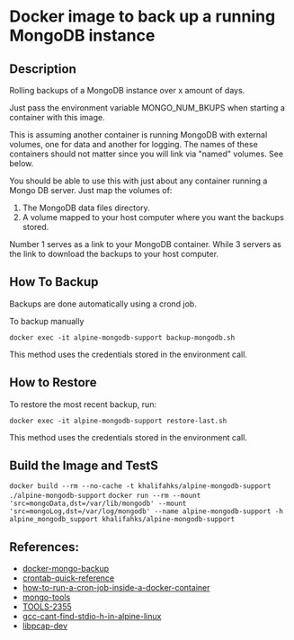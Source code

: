 # Docker image to back up a running MongoDB instance

## Description

Rolling backups of a MongoDB instance over x amount of days.

Just pass the environment variable MONGO_NUM_BKUPS when starting a container with this image.

This is assuming another container is running MongoDB with external volumes, one for data and another for logging.
The names of these containers should not matter since you will link
via "named" volumes. See below.

You should be able to use this with just about any container running a Mongo DB server. Just map the volumes of:
1. The MongoDB data files directory.
2. A volume mapped to your host computer where you want the backups stored.

Number 1 serves as a link to your MongoDB container. While 3 servers as the link to download the backups to your
host computer.

## How To Backup

Backups are done automatically using a crond job.

To backup manually

```$xslt
docker exec -it alpine-mongodb-support backup-mongodb.sh
```

This method uses the credentials stored in the environment call.

## How to Restore

To restore the most recent backup, run:

```
docker exec -it alpine-mongodb-support restore-last.sh
```

This method uses the credentials stored in the environment call.

## Build the Image and TestS

`docker build --rm --no-cache -t khalifahks/alpine-mongodb-support ./alpine-mongodb-support`
`docker run --rm --mount 'src=mongoData,dst=/var/lib/mongodb' --mount 'src=mongoLog,dst=/var/log/mongodb' --name alpine-mongodb-support -h alpine_mongodb_support khalifahks/alpine-mongodb-support`

## References:

* [docker-mongo-backup](https://github.com/reviewninja/docker-mongo-backup)
* [crontab-quick-reference](http://www.adminschoice.com/crontab-quick-reference)
* [how-to-run-a-cron-job-inside-a-docker-container](https://stackoverflow.com/questions/37015624/how-to-run-a-cron-job-inside-a-docker-container)
* [mongo-tools](https://github.com/mongodb/mongo-tools)
* [TOOLS-2355](https://jira.mongodb.org/browse/TOOLS-2355)
* [gcc-cant-find-stdio-h-in-alpine-linux](https://stackoverflow.com/questions/42366739/gcc-cant-find-stdio-h-in-alpine-linux)
* [libpcap-dev](https://pkgs.alpinelinux.org/package/edge/main/x86/libpcap-dev)
